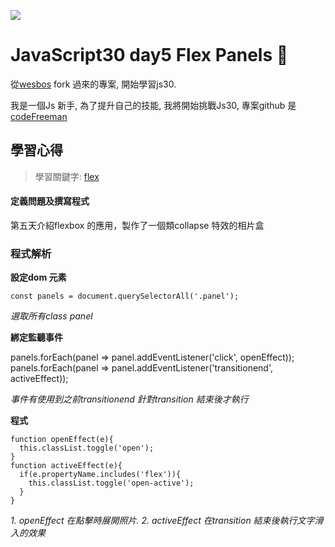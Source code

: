 ![](https://javascript30.com/images/JS3-social-share.png)

# JavaScript30 day5 Flex Panels 💪

從[wesbos](https://github.com/wesbos/JavaScript30) fork 過來的專案, 開始學習js30.

我是一個Js 新手, 為了提升自己的技能, 我將開始挑戰Js30, 專案github 是 [codeFreeman](https://github.com/codeFreeman/JavaScript30)

## 學習心得

> 學習關鍵字: [flex](https://developer.mozilla.org/en-US/docs/Glossary/Flexbox)

#### 定義問題及撰寫程式

第五天介紹flexbox 的應用，製作了一個類collapse 特效的相片盒

### 程式解析

**設定dom 元素**

    const panels = document.querySelectorAll('.panel');

*選取所有class panel*

**綁定監聽事件**

  panels.forEach(panel => panel.addEventListener('click', openEffect));
  panels.forEach(panel => panel.addEventListener('transitionend', activeEffect));

*事件有使用到之前transitionend 針對transition 結束後才執行*

**程式**

    function openEffect(e){
      this.classList.toggle('open');
    }
    function activeEffect(e){
      if(e.propertyName.includes('flex')){
        this.classList.toggle('open-active');
      }
    }

*1. openEffect 在點擊時展開照片. 2. activeEffect 在transition 結束後執行文字滑入的效果*
